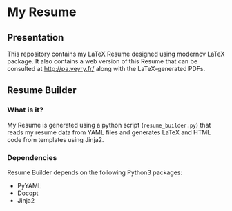 # My Resume

## Presentation
This repository contains my LaTeX Resume designed using moderncv LaTeX package.
It also contains a web version of this Resume that can be consulted at 
http://pa.veyry.fr/ along with the LaTeX-generated PDFs.

## Resume Builder

### What is it?

My Resume is generated using a python script (`resume_builder.py`) that reads my resume data
from YAML files and generates LaTeX and HTML code from templates using Jinja2.

### Dependencies

Resume Builder depends on the following Python3 packages:
- PyYAML
- Docopt
- Jinja2